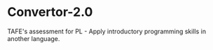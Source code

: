 # Convertor-2.0
TAFE's assessment for PL - Apply introductory programming skills in another language.
